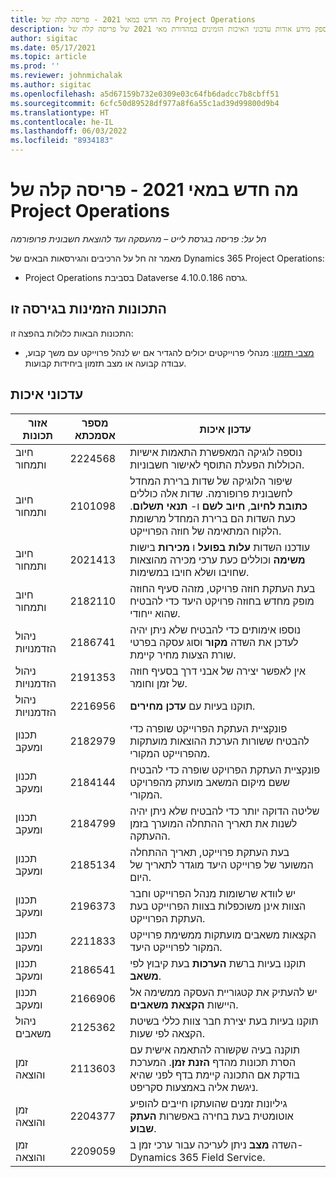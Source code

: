 ```yaml
---
title: מה חדש במאי 2021 - פריסה קלה של Project Operations
description: מאמר זה מספק מידע אודות עדכוני האיכות הזמינים במהדורת מאי 2021 של פריסה קלה של Project Operations.
author: sigitac
ms.date: 05/17/2021
ms.topic: article
ms.prod: ''
ms.reviewer: johnmichalak
ms.author: sigitac
ms.openlocfilehash: a5d67159b732e0309e03c64fb6dadcc7b8cbff51
ms.sourcegitcommit: 6cfc50d89528df977a8f6a55c1ad39d99800d9b4
ms.translationtype: HT
ms.contentlocale: he-IL
ms.lasthandoff: 06/03/2022
ms.locfileid: "8934183"
---
```

# <a name="whats-new-may-2021---project-operations-lite-deployment"></a>מה חדש במאי 2021 - פריסה קלה של Project Operations

_חל על: פריסה בגרסת לייט – מהעסקה ועד להוצאת חשבונית פרופורמה_

מאמר זה חל על הרכיבים והגירסאות הבאים של Dynamics 365 Project Operations:

   - Project Operations בסביבת Dataverse גרסה 4.10.0.186.

## <a name="features-included-in-this-release"></a>התכונות הזמינות בגירסה זו

התכונות הבאות כלולות בהפצה זו:

- [מצבי תזמון](../../project-management/scheduling-modes.md): מנהלי פרוייקטים יכולים להגדיר אם יש לנהל פרוייקט עם משך קבוע, עבודה קבועה או מצב תזמון ביחידות קבועות.

## <a name="quality-updates"></a>עדכוני איכות

| **אזור תכונות** | **מספר אסמכתא** | **עדכון איכות** |
| --- | --- | --- |
| חיוב ותמחור | 2224568 | נוספה לוגיקה המאפשרת התאמות אישיות הכוללות הפעלת התוסף לאישור חשבוניות. |
| חיוב ותמחור | 2101098 | שיפור הלוגיקה של שדות ברירת המחדל לחשבונית פרופורמה. שדות אלה כוללים **כתובת לחיוב**, **חיוב לשם** ו- **תנאי תשלום**. כעת השדות הם ברירת המחדל מרשומת הלקוח המתאימה של חוזה הפרוייקט. |
| חיוב ותמחור | 2021413 | עודכנו השדות **עלות בפועל** ו **מכירות** בישות **משימה** וכוללים כעת ערכי מכירה מהוצאות שחויבו ושלא חויבו במשימות. |
| חיוב ותמחור | 2182110 | בעת העתקת חוזה פרויקט, מזהה סעיף החוזה מופק מחדש בחוזה פרויקט היעד כדי להבטיח שהוא ייחודי. |
| ניהול הזדמנויות | 2186741 | נוספו אימותים כדי להבטיח שלא ניתן יהיה לעדכן את השדה **מקור** וסוג עסקה בפרטי שורת הצעות מחיר קיימת. |
| ניהול הזדמנויות | 2191353 | אין לאפשר יצירה של אבני דרך בסעיף חוזה של זמן וחומר. |
| ניהול הזדמנויות | 2216956 | תוקנו בעיות עם **עדכן מחירים**. |
| ‏‫תכנון ומעקב | 2182979 | פונקציית העתקת הפרוייקט שופרה כדי להבטיח ששורות הערכת ההוצאות מועתקות מהפרוייקט המקורי. |
| ‏‫תכנון ומעקב | 2184144 | פונקציית העתקת הפרויקט שופרה כדי להבטיח ששם מיקום המשאב מועתק מהפרויקט המקורי. |
| ‏‫תכנון ומעקב | 2184799 | שליטה הדוקה יותר כדי להבטיח שלא ניתן יהיה לשנות את תאריך ההתחלה המוערך בזמן ההעתקה. |
| ‏‫תכנון ומעקב | 2185134 | בעת העתקת פרוייקט, תאריך ההתחלה המשוער של פרוייקט היעד מוגדר לתאריך של היום. |
| ‏‫תכנון ומעקב | 2196373 | יש לוודא שרשומות מנהל הפרוייקט וחבר הצוות אינן משוכפלות בצוות הפרוייקט בעת העתקת הפרוייקט. |
| ‏‫תכנון ומעקב | 2211833 | הקצאות משאבים מועתקות ממשימת פרוייקט המקור לפרוייקט היעד. |
| ‏‫תכנון ומעקב | 2186541 | תוקנו בעיות ברשת **הערכות** בעת קיבוץ לפי **משאב**. |
| ‏‫תכנון ומעקב | 2166906 | יש להעתיק את קטגוריית העסקה ממשימה אל היישות **הקצאת משאבים**. |
| ניהול משאבים | 2125362 | תוקנו בעיות בעת יצירת חבר צוות כללי בשיטת הקצאה לפי שעות. |
| זמן והוצאה | 2113603 | תוקנה בעיה שקשורה להתאמה אישית עם הסרת תכונות מהדף **הזנת זמן**. המערכת בודקת אם התכונה קיימת בדף לפני שהיא ניגשת אליה באמצעות סקריפט. |
| זמן והוצאה | 2204377 | גיליונות זמנים שהועתקו חייבים להופיע אוטומטית בעת בחירה באפשרות **העתק שבוע**. |
| זמן והוצאה | 2209059 | השדה **מצב** ניתן לעריכה עבור ערכי זמן ב- Dynamics 365 Field Service. |
